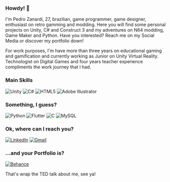 ### Howdy! 🤠

I'm Pedro Zanardi, 27, brazilian, game programmer, game designer, enthusiast on retro gamming and modding. Here you will find some personal projects on Unity, C# and Construct 3 and my adventures on N64 modding, Game Maker and Python. Have you interested? Reach me on my Social Media or discover my portfolio down!

For work purposes, I'm have more than three years on educational gaming and gamification and currently working as Junior on Unity Virtual Reality. Technologist on Digital Games and four years teacher experience compliments the work journey that I had.

### Main Skills
![Unity](https://img.shields.io/badge/unity-%23000000.svg?style=for-the-badge&logo=unity&logoColor=white)
![C#](https://img.shields.io/badge/c%23-%23239120.svg?style=for-the-badge&logo=c-sharp&logoColor=white)
![HTML5](https://img.shields.io/badge/html5-%23E34F26.svg?style=for-the-badge&logo=html5&logoColor=white)
![Adobe Illustrator](https://img.shields.io/badge/adobe%20illustrator-%23FF9A00.svg?style=for-the-badge&logo=adobe%20illustrator&logoColor=white)

### Something, I guess?
![Python](https://img.shields.io/badge/python-3670A0?style=for-the-badge&logo=python&logoColor=ffdd54)
![Flutter](https://img.shields.io/badge/Flutter-%2302569B.svg?style=for-the-badge&logo=Flutter&logoColor=white)
![C](https://img.shields.io/badge/c-%2300599C.svg?style=for-the-badge&logo=c&logoColor=white)
![MySQL](https://img.shields.io/badge/mysql-%2300f.svg?style=for-the-badge&logo=mysql&logoColor=white)

### Ok, where can I reach you?
<a href="https://www.linkedin.com/in/pedroznd/">![LinkedIn](https://img.shields.io/badge/linkedin-%230077B5.svg?style=for-the-badge&logo=linkedin&logoColor=white)</a>
<a href="mailto:haruwolf22@gmail.com">![Gmail](https://img.shields.io/badge/Gmail-D14836?style=for-the-badge&logo=gmail&logoColor=white)</a>

### ...and your Portfolio is?
<a href="https://www.behance.net/haruwolf">![Behance](https://img.shields.io/badge/Behance-1769ff?style=for-the-badge&logo=behance&logoColor=white)</a>

That's wrap the TED talk about me, see ya!
<!--
**Haruwolf/Haruwolf** is a ✨ _special_ ✨ repository because its `README.md` (this file) appears on your GitHub profile.

Here are some ideas to get you started:

- 🔭 I’m currently working on ...
- 🌱 I’m currently learning ...
- 👯 I’m looking to collaborate on ...
- 🤔 I’m looking for help with ...
- 💬 Ask me about ...
- 📫 How to reach me: ...
- 😄 Pronouns: ...
- ⚡ Fun fact: ...
-->
